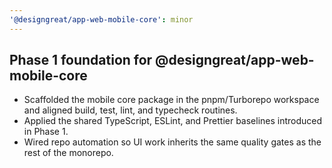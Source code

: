 ```yaml
---
'@designgreat/app-web-mobile-core': minor
---
```


## Phase 1 foundation for @designgreat/app-web-mobile-core

- Scaffolded the mobile core package in the pnpm/Turborepo workspace and aligned build, test, lint,
  and typecheck routines.
- Applied the shared TypeScript, ESLint, and Prettier baselines introduced in Phase 1.
- Wired repo automation so UI work inherits the same quality gates as the rest of the monorepo.
